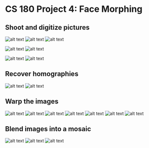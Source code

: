 <script type="text/x-mathjax-config">
  MathJax.Hub.Config({
    tex2jax: {inlineMath: [['$','$'], ['\\(','\\)']]}
  });
</script>
<script type="text/javascript" async
  src="https://cdn.mathjax.org/mathjax/latest/MathJax.js?config=TeX-MML-AM_CHTML">
</script>

# CS 180 Project 4: Face Morphing

## Shoot and digitize pictures

![alt text](media/im_flag.jpeg) 
![alt text](media/im_hallway_left.jpeg) 
![alt text](media/im_hallway_right.jpeg) 

![alt text](media/im_lobby_left.jpeg) 
![alt text](media/im_lobby_right.jpeg) 

![alt text](media/im_stairs_left.jpeg) 
![alt text](media/im_stairs_right.jpeg)

## Recover homographies
![alt text](media/h1.png)
![alt text](media/h2.png)

## Warp the images
![alt text](media/rect1.png) 
![alt text](media/rect2.png) 
![alt text](media/rect3.png) 
![alt text](media/rect4.png) 
![alt text](media/rect5.png)
![alt text](media/rect6.png) 
![alt text](media/rect7.png)

## Blend images into a mosaic
![alt text](media/mosaic1.png) 
![alt text](media/mosaic2.png) 
![alt text](media/mosaic3.png) 